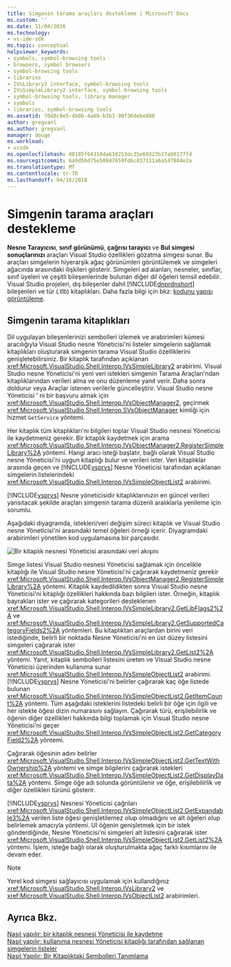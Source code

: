 ```yaml
---
title: Simgenin tarama araçları destekleme | Microsoft Docs
ms.custom: ''
ms.date: 11/04/2016
ms.technology:
- vs-ide-sdk
ms.topic: conceptual
helpviewer_keywords:
- symbols, symbol-browsing tools
- browsers, symbol browsers
- symbol-browsing tools
- libraries
- IVsLibrary2 interface, symbol-browsing tools
- IVsSimpleLibrary2 interface, symbol-browsing tools
- symbol-browsing tools, library manager
- symbols
- libraries, symbol-browsing tools
ms.assetid: 70d8c9e5-4b0b-4a69-b3b3-90f36debe880
author: gregvanl
ms.author: gregvanl
manager: douge
ms.workload:
- vssdk
ms.openlocfilehash: 08185f64310da610253dc35e69323b17ab0177fd
ms.sourcegitcommit: 6a9d5bd75e50947659fd6c837111a6a547884e2a
ms.translationtype: MT
ms.contentlocale: tr-TR
ms.lasthandoff: 04/16/2018
---
```

# <a name="supporting-symbol-browsing-tools"></a>Simgenin tarama araçları destekleme
**Nesne Tarayıcısı**, **sınıf görünümü**, **çağrısı tarayıcı** ve **Bul simgesi sonuçlarınızı** araçları Visual Studio özellikleri gözatma simgesi sunar. Bu araçları simgelerin hiyerarşik ağaç görünümleri görüntülemek ve simgeleri ağacında arasındaki ilişkileri gösterir. Simgeleri ad alanları, nesneler, sınıflar, sınıf üyeleri ve çeşitli bileşenlerinde bulunan diğer dil öğeleri temsil edebilir. Visual Studio projeleri, dış bileşenler dahil [!INCLUDE[dnprdnshort](../../code-quality/includes/dnprdnshort_md.md)] bileşenleri ve tür (.tlb) kitaplıkları. Daha fazla bilgi için bkz: [kodunu yapısı görüntüleme](../../ide/viewing-the-structure-of-code.md).  
  
## <a name="symbol-browsing-libraries"></a>Simgenin tarama kitaplıkları  
 Dil uygulayan bileşenlerinizi sembolleri izlemek ve arabirimleri kümesi aracılığıyla Visual Studio nesne Yöneticisi'ni listeler simgelerin sağlamak kitaplıkları oluşturarak simgenin tarama Visual Studio özelliklerini genişletebilirsiniz. Bir kitaplık tarafından açıklanan <xref:Microsoft.VisualStudio.Shell.Interop.IVsSimpleLibrary2> arabirimi. Visual Studio nesne Yöneticisi'ni yeni veri istekleri simgenin Tarama Araçları'ndan kitaplıklarından verileri alma ve onu düzenleme yanıt verir. Daha sonra doldurur veya Araçlar istenen verilerle güncelleştirir. Visual Studio nesne Yöneticisi ' ni bir başvuru almak için <xref:Microsoft.VisualStudio.Shell.Interop.IVsObjectManager2>, geçirmek <xref:Microsoft.VisualStudio.Shell.Interop.SVsObjectManager> kimliği için hizmet `GetService` yöntemi.  
  
 Her kitaplık tüm kitaplıkları'nı bilgileri toplar Visual Studio nesnesi Yöneticisi ile kaydetmeniz gerekir. Bir kitaplık kaydetmek için arama <xref:Microsoft.VisualStudio.Shell.Interop.IVsObjectManager2.RegisterSimpleLibrary%2A> yöntemi. Hangi aracı isteği başlatır, bağlı olarak Visual Studio nesne Yöneticisi'ni uygun kitaplığı bulur ve verileri ister. Veri kitaplıklar arasında geçen ve [!INCLUDE[vsprvs](../../code-quality/includes/vsprvs_md.md)] Nesne Yöneticisi tarafından açıklanan simgelerin listelerindeki <xref:Microsoft.VisualStudio.Shell.Interop.IVsSimpleObjectList2> arabirimi.  
  
 [!INCLUDE[vsprvs](../../code-quality/includes/vsprvs_md.md)] Nesne yöneticisidir kitaplıklarınızın en güncel verileri yansıtacak şekilde araçları simgenin tarama düzenli aralıklarla yenileme için sorumlu.  
  
 Aşağıdaki diyagramda, istekleri/veri değişim süreci kitaplık ve Visual Studio nesne Yöneticisi'ni arasındaki temel öğeleri örneği içerir. Diyagramdaki arabirimleri yönetilen kod uygulamasına bir parçasıdır.  
  
 ![Bir kitaplık nesnesi Yöneticisi arasındaki veri akışını](../../extensibility/internals/media/callbrowserdiagram.gif "CallBrowserDiagram")  
  
 Simge listesi Visual Studio nesnesi Yöneticisi sağlamak için öncelikle kitaplığı ile Visual Studio nesne Yöneticisi'ni çağırarak kaydetmeniz gerekir <xref:Microsoft.VisualStudio.Shell.Interop.IVsObjectManager2.RegisterSimpleLibrary%2A> yöntemi. Kitaplık kaydedildikten sonra Visual Studio nesne Yöneticisi'ni kitaplığı özellikleri hakkında bazı bilgileri ister. Örneğin, kitaplık bayrakları ister ve çağırarak kategorileri desteklenen <xref:Microsoft.VisualStudio.Shell.Interop.IVsSimpleLibrary2.GetLibFlags2%2A> ve <xref:Microsoft.VisualStudio.Shell.Interop.IVsSimpleLibrary2.GetSupportedCategoryFields2%2A> yöntemleri. Bu kitaplıktan araçlardan birini veri istediğinde, belirli bir noktada Nesne Yöneticisi'ni en üst düzey listesini simgeleri çağırarak ister <xref:Microsoft.VisualStudio.Shell.Interop.IVsSimpleLibrary2.GetList2%2A> yöntemi. Yanıt, kitaplık sembolleri listesini üreten ve Visual Studio nesne Yöneticisi üzerinden kullanıma sunar <xref:Microsoft.VisualStudio.Shell.Interop.IVsSimpleObjectList2> arabirimi. [!INCLUDE[vsprvs](../../code-quality/includes/vsprvs_md.md)] Nesne Yöneticisi'ni belirler çağırarak kaç öğe listede bulunan <xref:Microsoft.VisualStudio.Shell.Interop.IVsSimpleObjectList2.GetItemCount%2A> yöntemi. Tüm aşağıdaki isteklerini listedeki belirli bir öğe için ilgili ve her istekte öğesi dizin numarasını sağlayın. Çağırarak türü, erişilebilirlik ve öğenin diğer özellikleri hakkında bilgi toplamak için Visual Studio nesne Yöneticisi'ni geçer <xref:Microsoft.VisualStudio.Shell.Interop.IVsSimpleObjectList2.GetCategoryField2%2A> yöntemi.  
  
 Çağırarak öğesinin adını belirler <xref:Microsoft.VisualStudio.Shell.Interop.IVsSimpleObjectList2.GetTextWithOwnership%2A> yöntemi ve simge bilgilerini çağırarak istekleri <xref:Microsoft.VisualStudio.Shell.Interop.IVsSimpleObjectList2.GetDisplayData%2A> yöntemi. Simge öğe adı solunda görüntülenir ve öğe, erişilebilirlik ve diğer özellikleri türünü gösterir.  
  
 [!INCLUDE[vsprvs](../../code-quality/includes/vsprvs_md.md)] Nesnesi Yöneticisi çağrıları <xref:Microsoft.VisualStudio.Shell.Interop.IVsSimpleObjectList2.GetExpandable3%2A> verilen liste öğesi genişletilemez olup olmadığını ve alt öğeleri olup belirlemek amacıyla yöntemi. UI öğenin genişletmek için bir istek gönderdiğinde, Nesne Yöneticisi'ni simgeleri alt listesini çağırarak ister <xref:Microsoft.VisualStudio.Shell.Interop.IVsSimpleObjectList2.GetList2%2A> yöntemi. İşlem, isteğe bağlı olarak oluşturulmakta ağaç farklı kısımlarını ile devam eder.  
  
> [!NOTE]
>  Yerel kod simgesi sağlayıcısı uygulamak için kullandığınız <xref:Microsoft.VisualStudio.Shell.Interop.IVsLibrary2> ve <xref:Microsoft.VisualStudio.Shell.Interop.IVsObjectList2> arabirimleri.  
  
## <a name="see-also"></a>Ayrıca Bkz.  
 [Nasıl yapılır: bir kitaplık nesnesi Yöneticisi ile kaydetme](../../extensibility/internals/how-to-register-a-library-with-the-object-manager.md)   
 [Nasıl yapılır: kullanıma nesnesi Yöneticisi kitaplığı tarafından sağlanan simgelerin listeler](../../extensibility/internals/how-to-expose-lists-of-symbols-provided-by-the-library-to-the-object-manager.md)   
 [Nasıl Yapılır: Bir Kitaplıktaki Sembolleri Tanımlama](../../extensibility/internals/how-to-identify-symbols-in-a-library.md)